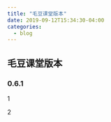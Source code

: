 ```yaml
---
title: "毛豆课堂版本"
date: 2019-09-12T15:34:30-04:00
categories:
  - blog
---
```


## 毛豆课堂版本

### 0.6.1

1

2
